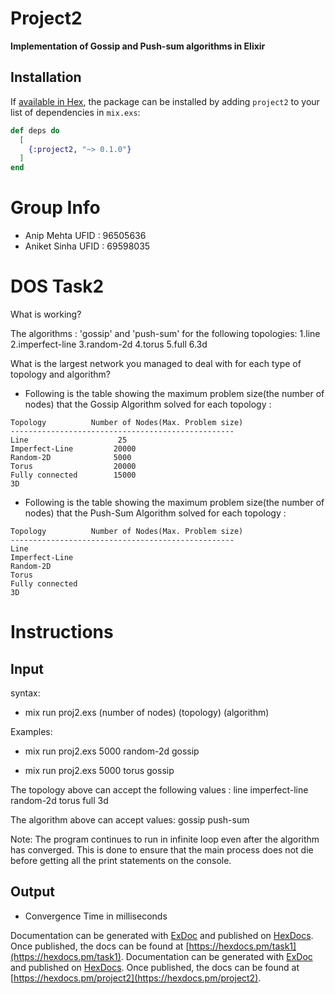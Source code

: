 # Project2

**Implementation of Gossip and Push-sum algorithms in Elixir**

## Installation

If [available in Hex](https://hex.pm/docs/publish), the package can be installed
by adding `project2` to your list of dependencies in `mix.exs`:

```elixir
def deps do
  [
    {:project2, "~> 0.1.0"}
  ]
end
```

# Group Info
 - Anip Mehta  UFID : 96505636
 - Aniket Sinha UFID : 69598035


# DOS Task2

What is working?

The algorithms : 'gossip' and 'push-sum' for the following topologies:
1.line
2.imperfect-line
3.random-2d
4.torus
5.full
6.3d

What is the largest network you managed to deal with for each type of topology and algorithm?

- Following is the table showing the maximum problem size(the number of nodes) that the Gossip Algorithm solved for each topology :

```
Topology	      Number of Nodes(Max. Problem size) 	   
--------------------------------------------------
Line                    25             
Imperfect-Line         20000      
Random-2D              5000        
Torus                  20000
Fully connected        15000
3D
```

- Following is the table showing the maximum problem size(the number of nodes) that the Push-Sum Algorithm solved for each topology :

```
Topology	      Number of Nodes(Max. Problem size) 	   
--------------------------------------------------
Line                                 
Imperfect-Line               
Random-2D                      
Torus                  
Fully connected 
3D
```



# Instructions
## Input

syntax:
 - mix run proj2.exs (number of nodes) (topology) (algorithm)
 
 Examples:
 - mix run proj2.exs 5000 random-2d gossip

 - mix run proj2.exs 5000 torus gossip
 
 The topology above can accept the following values :
 line
 imperfect-line
 random-2d
 torus
 full
 3d
 
 The algorithm above can accept values:
 gossip
 push-sum
 
Note: 
 The program continues to run in infinite loop even after the algorithm has converged. This is done to ensure that the main process does not die before getting all the print statements on the console.


## Output
 - Convergence Time in milliseconds


Documentation can be generated with [ExDoc](https://github.com/elixir-lang/ex_doc)
and published on [HexDocs](https://hexdocs.pm). Once published, the docs can
be found at [https://hexdocs.pm/task1](https://hexdocs.pm/task1).
Documentation can be generated with [ExDoc](https://github.com/elixir-lang/ex_doc)
and published on [HexDocs](https://hexdocs.pm). Once published, the docs can
be found at [https://hexdocs.pm/project2](https://hexdocs.pm/project2).

